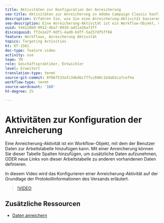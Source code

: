 ```yaml
---
title: Aktivitäten zur Konfiguration der Anreicherung
seo-title: Aktivitäten zur Anreicherung in Adobe Campaign Classic konfigurieren
description: Erfahren Sie, wie Sie eine Anreicherung-Aktivität basierend auf den Protokollinformationen des Versands konfigurieren.
seo-description: Eine Anreicherung-Aktivität ist ein Workflow-Objekt, mit dem der Benutzer Daten zur Arbeitstabelle hinzufügen kann. Mit einer Anreicherung können Sie dieser Tabelle Spalten hinzufügen, um zusätzliche Daten aufzunehmen, ODER neue Links von dieser Arbeitstabelle zu anderen vorhandenen Daten definieren.   In diesem Video wird das Konfigurieren einer Anreicherung-Aktivität auf der Grundlage der Protokollinformationen des Versands erläutert.
uuid: 544128b9-9912-4ba7-8910-ad11a26a73ff
discoiquuid: ff2a1e2f-9df1-4ad0-bdff-5a257df5ff66
feature: Workflows, Anreicherung Aktivität
topics: Targeting Activities
kt: KT-1561
doc-type: feature video
activity: use
team: TM
role: Geschäftspraktiker, Entwickler
level: Erweitert
translation-type: tm+mt
source-git-commit: 8f06f533afc34b4bcf7fcc690c1b9ab5cafcef4a
workflow-type: tm+mt
source-wordcount: '168'
ht-degree: 2%

---
```



# Aktivitäten zur Konfiguration der Anreicherung

Eine Anreicherung-Aktivität ist ein Workflow-Objekt, mit dem der Benutzer Daten zur Arbeitstabelle hinzufügen kann. Mit einer Anreicherung können Sie dieser Tabelle Spalten hinzufügen, um zusätzliche Daten aufzunehmen, ODER neue Links von dieser Arbeitstabelle zu anderen vorhandenen Daten definieren.

In diesem Video wird das Konfigurieren einer Anreicherung-Aktivität auf der Grundlage der Protokollinformationen des Versands erläutert.

>[!VIDEO](https://video.tv.adobe.com/v/25193?quality=12)

## Zusätzliche Ressourcen

- [Daten anreichern](https://docs.adobe.com/content/help/en/campaign-classic/using/automating-with-workflows/use-cases/enriching-data.html)
